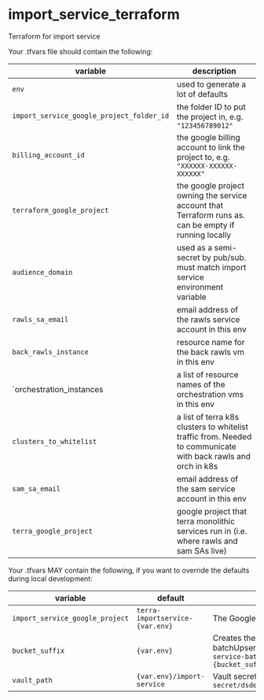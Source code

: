 # import_service_terraform
Terraform for import service

Your .tfvars file should contain the following:

**variable**|**description**
-----|-----
`env`                                             | used to generate a lot of defaults
`import_service_google_project_folder_id`    | the folder ID to put the project in, e.g. `"123456789012"`
`billing_account_id`                            | the google billing account to link the project to, e.g. `"XXXXXX-XXXXXX-XXXXXX"`
`terraform_google_project`                      | the google project owning the service account that Terraform runs as. can be empty if running locally
`audience_domain`                                | used as a semi-secret by pub/sub. must match import service environment variable
`rawls_sa_email`                                | email address of the rawls service account in this env
`back_rawls_instance`                           | resource name for the back rawls vm in this env
`orchestration_instances                        | a list of resource names of the orchestration vms in this env
`clusters_to_whitelist`                         | a list of terra k8s clusters to whitelist traffic from. Needed to communicate with back rawls and orch in k8s
`sam_sa_email`                                  | email address of the sam service account in this env
`terra_google_project`                          | google project that terra monolithic services run in (i.e. where rawls and sam SAs live)


Your .tfvars MAY contain the following, if you want to override the defaults during local development:


**variable**|**default**|**description**
-----|-----|------
`import_service_google_project` | `terra-importservice-{var.env}` | The Google project to create
`bucket_suffix` | `{var.env}` | Creates the import service batchUpsert bucket, `import-service-batchupsert-{bucket_suffix}`
`vault_path` | `{var.env}/import-service` | Vault secrets will be published in `secret/dsde/firecloud/{vault_path}`
